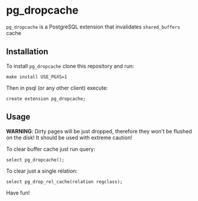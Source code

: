 # pg_dropcache

`pg_dropcache` is a PostgreSQL extension that invalidates `shared_buffers` cache

## Installation

To install `pg_dropcache` clone this repository and run:

```
make install USE_PGXS=1
```

Then in psql (or any other client) execute:

```
create extension pg_dropcache;
```

## Usage

**WARNING**: Dirty pages will be just dropped, therefore they won't be flushed on the disk! It should be used with extreme caution!

To clear buffer cache just run query:

```
select pg_dropcache();
```

To clear just a single relation:

```
select pg_drop_rel_cache(relation regclass);
```

Have fun!